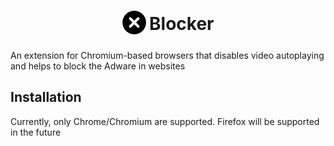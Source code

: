 <h1 align="center">
    <sub>
        <img
            src="https://raw.githubusercontent.com/ayanbag/Blocker/master/iconfinder_close_981077.png"
            width="38"
            height="38">
        </img>
    </sub>
    Blocker
</h1>

An extension for Chromium-based browsers that disables video autoplaying and helps to block the Adware in websites

## Installation

Currently, only Chrome/Chromium are supported. Firefox will be supported in the future

